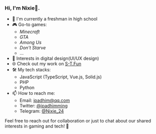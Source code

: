 ### Hi, I'm **Nixie**👋.

- 📖 I'm currently a freshman in high school
- 🎮 Go-to games:
  - _Minecraft_
  - _GTA_
  - _Among Us_
  - _Don't Starve_
  - ...
- 🎨 Interests in digital design(UI/UX design)
- 🌐 Check out my work on [S-T.Fun](https://s-t.fun)
- 🛠️ My tech stacks:
  - JavaScript (TypeScript, Vue.js, Solid.js)
  - PHP
  - Python
- 📫 How to reach me:
  - Email: [ipadhim@qq.com](mailto:ipadhim@qq.com)
  - Twitter: [@ipadhimming](https://twitter.com/_Nix24_)
  - Telegram: [@Nixie_24](https://t.me/Nixie_24)

Feel free to reach out for collaboration or just to chat about our shared interests in gaming and tech! 🎉
